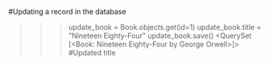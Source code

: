 #Updating a record in the database
>>> update_book = Book.objects.get(id=1) 
>>> update_book.title = "Nineteen Eighty-Four"
>>> update_book.save()
<QuerySet [<Book: Nineteen Eighty-Four by George Orwell>]> #Updated title